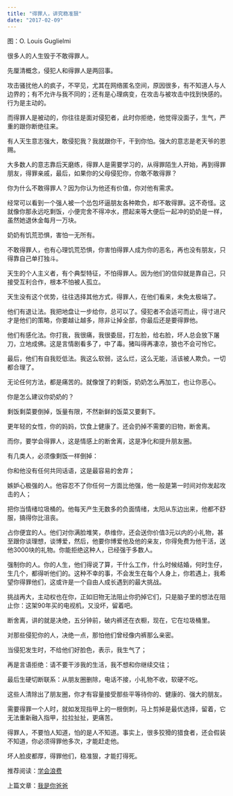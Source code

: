 ```yaml
---
title: "得罪人，讲究稳准狠"
date: "2017-02-09"
---
```


图：O. Louis Guglielmi

很多人的人生毁于不敢得罪人。

先厘清概念，侵犯人和得罪人是两回事。

攻击骚扰他人的疯子，不罕见，尤其在网络匿名空间，原因很多，有不知道人与人边界的；有不允许与我不同的；还有是心理病变，在攻击与被攻击中找到快感的。行为是主动的。

而得罪人是被动的，你往往是面对侵犯者，此时你拒绝，他觉得没面子，生气，严重的跟你断绝往来。

有人天生意志强大，敢侵犯我？我就跟你干，干到你怕。强大的意志是老天爷的恩赐。

大多数人的意志靠后天磨练，得罪人是需要学习的，从得罪陌生人开始，再到得罪朋友，得罪亲戚，最后，如果你的父母侵犯你，你敢不敢得罪？

你为什么不敢得罪人？因为你认为他还有价值，你对他有需求。

经常可以看到一个强人被一个怂包坏逼朋友各种欺负，却不敢得罪。这不奇怪。这就像你那永远吃剩饭，小便完舍不得冲水，攒起来等大便后一起冲的奶奶是一样，虽然她退休金每月一万块。

奶奶有饥荒恐惧，害怕一无所有。

不敢得罪人，也有心理饥荒恐惧，你害怕得罪人成为你的恶名，再也没有朋友，只得靠自己单打独斗。

天生的个人主义者，有个典型特征，不怕得罪人。因为他们的信仰就是靠自己，只接受互利合作，根本不怕被人孤立。

天生没有这个优势，往往选择其他方式，得罪人，在他们看来，未免太极端了。

他们有退让法。我把地盘让一步给你，总可以了。侵犯者不会适可而止，得寸进尺才是他们的策略，你要越让越多，除非让掉全部，你最后还是要得罪他。

他们有感化法。你打我，我很痛，我很委屈，打左脸，给右脸，坏人总会放下屠刀，立地成佛。这是言情剧看多了，中了毒。猪叫得再凄凉，狼也不会可怜它。

最后，他们有自我贬低法。我这么软弱，这么烂，这么无能，活该被人欺负。一切都合理了。

无论任何方法，都是痛苦的。就像馊了的剩饭，奶奶怎么再加工，也让你恶心。

你是怎么建议你奶奶的？  

剩饭剩菜要倒掉，饭量有限，不然新鲜的饭菜又要剩下。

更年轻的女性，你的妈妈，饮食上健康了。还会扔掉不需要的旧物，断舍离。

而你，要学会得罪人，这是情感上的断舍离，这是净化和提升朋友圈。

有几类人，必须像剩饭一样倒掉：

你和他没有任何共同话语，这是最容易的舍弃；

嫉妒心极强的人。他容忍不了你任何一方面比他强，他一般是第一时间对你发起攻击的人；

把你当情绪垃圾桶的。他每天产生无数多的负面情绪，太阳从东边出来，他都不舒服，搞得你比沮丧。

占你便宜的人。他们对你满脸堆笑，恭维你，还会送你价值3元以内的小礼物，甚至跟你谈理想，谈博爱，然后，他要你博爱他及他的亲友，你得免费为他干活，送他3000块的礼物。你能拒绝这种人，已经强于多数人。

强制你的人。你的人生，他们得说了算，干什么工作，什么时候结婚，何时生仔，生几个，都得听他们的。这种不幸的事，不会发生在每个人身上，你若遇上，我希望你得罪他们，这或许是一个自由人成长遇到的最大挑战。

挑战再大，主动权也在你，正如旧物无法阻止你扔掉它们，只是脑子里的想法在阻止你：这架90年买的电视机，又没坏，留着吧。

断舍离，讲的就是决绝，五分钟前，破内裤还在衣橱，现在，它在垃圾桶里。

对那些侵犯你的人，决绝一点，那怕他们曾经像内裤那么亲密。

当侵犯发生时，不给他们好脸色，表示，我生气了；

再是言语拒绝：请不要干涉我的生活，我不想和你继续交往；

最后生硬切断联系：从朋友圈删除，电话不接，小礼物不收，软硬不吃。

这些人清除出了朋友圈，你才有容量接受那些平等待你的、健康的、强大的朋友。

需要得罪一个人时，就如发现指甲上的一根倒刺，马上剪掉是最优选择，留着，它无法重新融入指甲，拉拉扯扯，更痛苦。

得罪人，不要怕人知道，怕的是人不知道。事实上，很多狡猾的猎食者，还会假装不知道，你必须得罪他多次，才能赶走他。

坏人脸皮都厚，得罪他们，稳准狠，才能打得死。

推荐阅读：[学会浪费](http://mp.weixin.qq.com/s?__biz=MjM5NDU0Mjk2MQ==&mid=2651622513&idx=1&sn=5b4350bf3c4b591b85948c640deb4f72&chksm=bd7e086f8a098179224f3fad5135ef6d6308545adf259f9a70781872002bc5fa730595e28299&scene=21#wechat_redirect)

上篇文章：[我是你爸爸](http://mp.weixin.qq.com/s?__biz=MjM5NDU0Mjk2MQ==&mid=2651622735&idx=1&sn=dd4f47f57007bf4663a874db1616f841&chksm=bd7e09518a098047df40b3a43f1ac8ca91d142d0b7d1a340df2fce254eee13fae0118f491dd9&scene=21#wechat_redirect)
